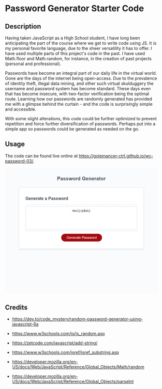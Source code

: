 # Password Generator Starter Code

## Description

Having taken JavaScript as a High School student, I have long been anticipating the part of the course where we get to write code using JS.  It is my personal favorite language, due to the sheer versatility it has to offer.  I have used multiple parts of this project's code in the past.  I have used Math.floor and Math.random, for instance, in the creation of past projects (personal and professional).

Passwords have become an integral part of our daily life in the virtual world.  Gone are the days of the internet being open-access.  Due to the prevalence of identity theft, illegal data mining, and other such virtual skulduggery the username and password system has become standard.  These days even that has become insecure, with two-factor verification being the optimal route.  Learning how our passwords are randomly generated has provided me with a glimpse behind the curtain - and the code is surprisingly simple and accessible.

With some slight alterations, this code could be further optimized to prevent repetition and force further diversification of passwords.  Perhaps put into a simple app so passwords could be generated as needed on the go.

## Usage

The code can be found live online at https://golemancer-ctrl.github.io/wc-password-03/.

![The random password generator creates a completely randomized password of varying length using mixed alphanumeric characters and symbols based upon user input.](./assets/images/screenshot.png)

## Credits

 - https://dev.to/code_mystery/random-password-generator-using-javascript-6a

 - https://www.w3schools.com/js/js_random.asp

 - https://zetcode.com/javascript/add-string/

 - https://www.w3schools.com/jsref/jsref_substring.asp

 - https://developer.mozilla.org/en-US/docs/Web/JavaScript/Reference/Global_Objects/Math/random
 
 - https://developer.mozilla.org/en-US/docs/Web/JavaScript/Reference/Global_Objects/parseInt

